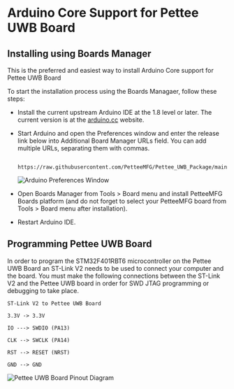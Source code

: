 # Arduino Core Support for Pettee UWB Board
## Installing using Boards Manager
This is the preferred and easiest way to install Arduino Core support for Pettee UWB Board

To start the installation process using the Boards Managaer, follow these steps:

- Install the current upstream Arduino IDE at the 1.8 level or later. The current version is at the [arduino.cc](https://www.arduino.cc/en/software "arduino.cc") website.

- Start Arduino and open the Preferences window and enter the release link below into Additional Board Manager URLs field. You can add multiple URLs, separating them with commas.

		https://raw.githubusercontent.com/PetteeMFG/Pettee_UWB_Package/main/package_petteeuwb_index.json

	![Arduino Preferences Window](https://docs.espressif.com/projects/arduino-esp32/en/latest/_images/install_guide_preferences.png)

- Open Boards Manager from Tools > Board menu and install PetteeMFG Boards platform (and do not forget to select your PetteeMFG board from Tools > Board menu after installation).

- Restart Arduino IDE.

## Programming Pettee UWB Board
In order to program the STM32F401RBT6 microcontroller on the Pettee UWB Board an ST-Link V2 needs to be used to connect your computer and the board. You must make the following connections between the ST-Link V2 and the Pettee UWB board in order for SWD JTAG programming or debugging to take place.

	ST-Link V2 to Pettee UWB Board

	3.3V -> 3.3V

	IO ---> SWDIO (PA13)

	CLK --> SWCLK (PA14)

	RST --> RESET (NRST)

	GND --> GND

![Pettee UWB Board Pinout Diagram](https://i.imgur.com/zdrW76N.png)
